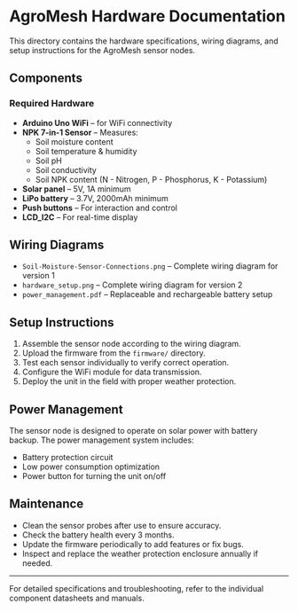 # AgroMesh Hardware Documentation

This directory contains the hardware specifications, wiring diagrams, and setup instructions for the AgroMesh sensor nodes.

## Components

### Required Hardware
- **Arduino Uno WiFi** – for WiFi connectivity
- **NPK 7-in-1 Sensor** – Measures:
  - Soil moisture content  
  - Soil temperature & humidity  
  - Soil pH  
  - Soil conductivity  
  - Soil NPK content (N - Nitrogen, P - Phosphorus, K - Potassium)
- **Solar panel** – 5V, 1A minimum
- **LiPo battery** – 3.7V, 2000mAh minimum
- **Push buttons** – For interaction and control
- **LCD_I2C** – For real-time display

## Wiring Diagrams
- `Soil-Moisture-Sensor-Connections.png` – Complete wiring diagram for version 1  
- `hardware_setup.png` – Complete wiring diagram for version 2  
- `power_management.pdf` – Replaceable and rechargeable battery setup

## Setup Instructions

1. Assemble the sensor node according to the wiring diagram.
2. Upload the firmware from the `firmware/` directory.
3. Test each sensor individually to verify correct operation.
4. Configure the WiFi module for data transmission.
5. Deploy the unit in the field with proper weather protection.

## Power Management

The sensor node is designed to operate on solar power with battery backup. The power management system includes:
- Battery protection circuit
- Low power consumption optimization
- Power button for turning the unit on/off

## Maintenance

- Clean the sensor probes after use to ensure accuracy.
- Check the battery health every 3 months.
- Update the firmware periodically to add features or fix bugs.
- Inspect and replace the weather protection enclosure annually if needed.

---

For detailed specifications and troubleshooting, refer to the individual component datasheets and manuals.
